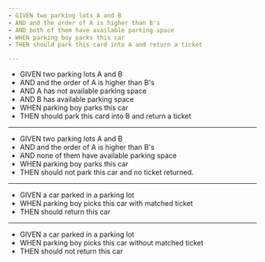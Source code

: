 ```yaml
---
- GIVEN two parking lots A and B
- AND and the order of A is higher than B's
- AND both of them have available parking space
- WHEN parking boy parks this car
- THEN should park this card into A and return a ticket 

---
```

- GIVEN two parking lots A and B
- AND and the order of A is higher than B's
- AND A has not available parking space
- AND B has available parking space
- WHEN parking boy parks this car
- THEN should park this card into B and return a ticket 

---
- GIVEN two parking lots A and B
- AND and the order of A is higher than B's
- AND none of them have available parking space
- WHEN parking boy parks this car
- THEN should not park this car and no ticket returned.

---
- GIVEN a car parked in a parking lot
- WHEN parking boy picks this car with matched ticket
- THEN should return this car

---
- GIVEN a car parked in a parking lot
- WHEN parking boy picks this car without matched ticket
- THEN should not return this car